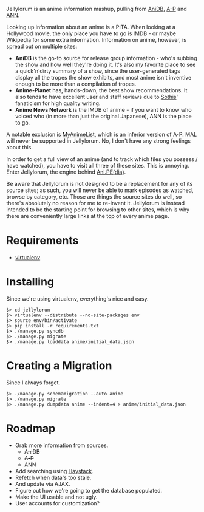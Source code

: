 Jellylorum is an anime information mashup, pulling from [AniDB], [A-P] and [ANN].

Looking up information about an anime is a PITA.  When looking at a Hollywood
movie, the only place you have to go is IMDB - or maybe Wikipedia for some
extra information.  Information on anime, however, is spread out on multiple
sites:

* **AniDB** is the go-to source for release group information - who's subbing
  the show and how well they're doing it.  It's also my favorite place to see a
  quick'n'dirty summary of a show, since the user-generated tags display all
  the tropes the show exhibits, and most anime isn't inventive enough to be
  more than a compilation of tropes.
* **Anime-Planet** has, hands-down, the best show recommendations.  It also
  tends to have excellent user and staff reviews due to [Sothis]' fanaticism
  for high quality writing.
* **Anime News Network** is the IMDB of anime - if you want to know who voiced
  who (in more than just the original Japanese), ANN is the place to go.

A notable exclusion is [MyAnimeList][MAL], which is an inferior version of A-P.
MAL will never be supported in Jellylorum.  No, I don't have any strong
feelings about this.

In order to get a full view of an anime (and to track which files you possess /
have watched), you have to visit all three of these sites.  This is annoying.
Enter Jellylorum, the engine behind [Ani.PE(dia)].

Be aware that Jellylorum is not designed to be a replacement for any of its
source sites; as such, you will never be able to mark episodes as watched,
browse by category, etc.  Those are things the source sites do well, so there's
absolutely no reason for me to re-invent it.  Jellylorum is instead intended to
be the starting point for browsing to other sites, which is why there are
conveniently large links at the top of every anime page.

[AniDB]: http://anidb.net
[A-P]: http://anime-planet.com
[ANN]: http://animenewsnetwork.com
[Sothis]: http://www.anime-planet.com/users/sothis
[MAL]: http://myanimelist.net/
[Ani.PE(dia)]: http://ani.pe/dia/anime/

# Requirements #

* [virtualenv]

[virtualenv]: http://pypi.python.org/pypi/virtualenv

# Installing #

Since we're using virtualenv, everything's nice and easy.

	$> cd jellylorum
	$> virtualenv --distribute --no-site-packages env
	$> source env/bin/activate
	$> pip install -r requirements.txt
	$> ./manage.py syncdb
	$> ./manage.py migrate
	$> ./manage.py loaddata anime/initial_data.json

# Creating a Migration #

Since I always forget.

	$> ./manage.py schemamigration --auto anime
	$> ./manage.py migrate
	$> ./manage.py dumpdata anime --indent=4 > anime/initial_data.json

# Roadmap #

* Grab more information from sources.
  * ~~AniDB~~
  * ~~A-P~~
  * ANN
* Add searching using [Haystack](http://haystacksearch.org/).
* Refetch when data's too stale.
* And update via AJAX.
* Figure out how we're going to get the database populated.
* Make the UI usable and not ugly.
* User accounts for customization?

